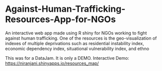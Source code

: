 # Against-Human-Trafficking-Resources-App-for-NGOs
An interactive web app made using R shiny for NGOs working to fight against human trafficking. One of the resources is the geo-visualization of indexes of multiple deprivations such as residential instability index, economic dependency index, situational vulnerability index, and ethno

This was for a DataJam. It is only a DEMO. Interactive Demo: https://niranjani.shinyapps.io/resources_map/
